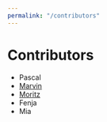 ```yaml
---
permalink: "/contributors"
---
```

# Contributors
- Pascal
- [Marvin](https://marvinschopf.com)
- [Moritz](https://github.com/SchokoTets)
- Fenja
- Mia
